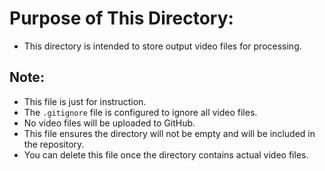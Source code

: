 # Purpose of This Directory:

- This directory is intended to store output video files for processing.

## Note:

- This file is just for instruction.
- The `.gitignore` file is configured to ignore all video files.
- No video files will be uploaded to GitHub.
- This file ensures the directory will not be empty and will be included in the repository.
- You can delete this file once the directory contains actual video files.